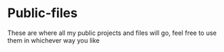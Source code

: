 # Public-files
These are where all my public projects and files will go, feel free to use them in whichever way you like

